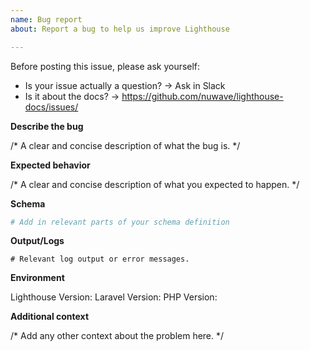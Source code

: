 ```yaml
---
name: Bug report
about: Report a bug to help us improve Lighthouse

---
```


Before posting this issue, please ask yourself:
- Is your issue actually a question? -> Ask in Slack
- Is it about the docs? -> https://github.com/nuwave/lighthouse-docs/issues/

**Describe the bug**

/* A clear and concise description of what the bug is. */

**Expected behavior**

/* A clear and concise description of what you expected to happen. */

**Schema**

```graphql
# Add in relevant parts of your schema definition
```

**Output/Logs**

```
# Relevant log output or error messages.
```

**Environment**

Lighthouse Version:
Laravel Version:
PHP Version:

**Additional context**

/* Add any other context about the problem here. */

